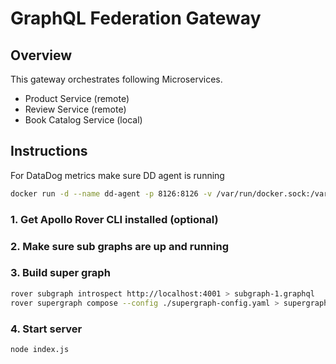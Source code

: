 # GraphQL Federation Gateway

## Overview
This gateway orchestrates following Microservices.
- Product Service (remote)
- Review Service (remote)
- Book Catalog Service (local)

## Instructions

For DataDog metrics make sure DD agent is running
```bash
docker run -d --name dd-agent -p 8126:8126 -v /var/run/docker.sock:/var/run/docker.sock:ro -v /proc/:/host/proc/:ro -v /sys/fs/cgroup/:/host/sys/fs/cgroup:ro -e DD_API_KEY=<key> gcr.io/datadoghq/agent:7
```

### 1. Get Apollo Rover CLI installed (optional)
### 2. Make sure sub graphs are up and running
### 3. Build super graph
```bash
rover subgraph introspect http://localhost:4001 > subgraph-1.graphql
rover supergraph compose --config ./supergraph-config.yaml > supergraph.graphql
```
### 4. Start server
```
node index.js
```
